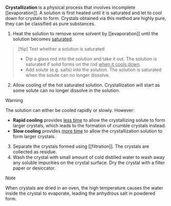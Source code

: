 **Crystallization** is a <span class="hi-blue">physical process</span> that involves incomplete [[evaporation]]. A solution is first heated until it is <span class="hi-blue">saturated</span> and let to cool down for crystals to form. Crystals obtained via this method are highly pure, they can be classified as pure substances.

1. Heat the solution to remove some solvent by [[evaporation]] until the solution becomes <u>saturated</u>.

> [!tip] Test whether a solution is saturated
> - Dip a glass rod into the solution and take it out. The solution is saturated if solid forms on the rod <u>when it cools down</u>.
> - Add solute (e.g. salts) into the solution. The solution is saturated when the solute can no longer dissolve.

2. Allow cooling of the hot saturated solution. Crystallization will start as some solute can no longer dissolve in the solution.

> [!warning]
> The solution can either be cooled rapidly or slowly. However:
> - **Rapid cooling** provides <u>less time</u> to allow the crystallizing solute to form larger crystals, which leads to the formation of <span class="hi-green">crumble crystals</span> instead.
> - **Slow cooling** provides <u>more time</u> to allow the crystallization solution to form <span class="hi-green">larger crystals</span>.

3. Separate the crystals formed using [[filtration]]. The crystals are collected as residue.
4. Wash the crystal with <span class="hi-green">small amount of cold distilled water</span> to wash away any <span class="hi-blue">soluble impurities</span> on the crystal surface. Dry the crystal with a filter paper or desiccator.

> [!note]
> When crystals are dried in an oven, the high temperature causes the water inside the crystal to evaporate, leading the anhydrous salt in powdered form.

